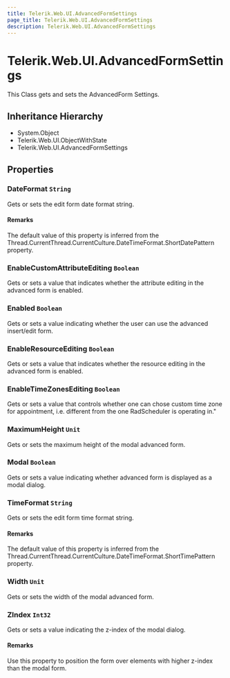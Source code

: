 ```yaml
---
title: Telerik.Web.UI.AdvancedFormSettings
page_title: Telerik.Web.UI.AdvancedFormSettings
description: Telerik.Web.UI.AdvancedFormSettings
---
```


# Telerik.Web.UI.AdvancedFormSettings

This Class gets and sets the AdvancedForm Settings.

## Inheritance Hierarchy

* System.Object
* Telerik.Web.UI.ObjectWithState
* Telerik.Web.UI.AdvancedFormSettings

## Properties

###  DateFormat `String`

Gets or sets the edit form date format string.

#### Remarks
The default value of this property is inferred from the
            Thread.CurrentThread.CurrentCulture.DateTimeFormat.ShortDatePattern
            property.

###  EnableCustomAttributeEditing `Boolean`

Gets or sets a value that indicates whether the attribute editing in the advanced form is enabled.

###  Enabled `Boolean`

Gets or sets a value indicating whether the user can use the advanced insert/edit form.

###  EnableResourceEditing `Boolean`

Gets or sets a value that indicates whether the resource editing in the advanced form is enabled.

###  EnableTimeZonesEditing `Boolean`

Gets or sets a value that controls whether one can chose custom time zone for appointment, i.e.
            different from the one RadScheduler is operating in."

###  MaximumHeight `Unit`

Gets or sets the maximum height of the modal advanced form.

###  Modal `Boolean`

Gets or sets a value indicating whether advanced form is displayed as a modal dialog.

###  TimeFormat `String`

Gets or sets the edit form time format string.

#### Remarks
The default value of this property is inferred from the
            Thread.CurrentThread.CurrentCulture.DateTimeFormat.ShortTimePattern
            property.

###  Width `Unit`

Gets or sets the width of the modal advanced form.

###  ZIndex `Int32`

Gets or sets a value indicating the z-index of the modal dialog.

#### Remarks
Use this property to position the form over elements with higher z-index
            than the modal form.

